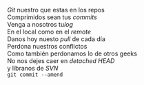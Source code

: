 
<p><em>Git</em> nuestro que estas en los repos<br/>
Comprimidos sean tus <em>commits</em><br/>
Venga a nosotros tu<em>log</em><br/>
En el local como en el <em>remote</em><br/>
Danos hoy nuesto <em>pull</em> de cada día<br/>
Perdona nuestros </em>conflictos</em><br/>
Como también perdonamos lo de otros geeks<br/>
No nos dejes caer en <em>detached HEAD</em><br/>
y líbranos de <em>SVN</em><br/>
<code>git commit --amend</code></p>
